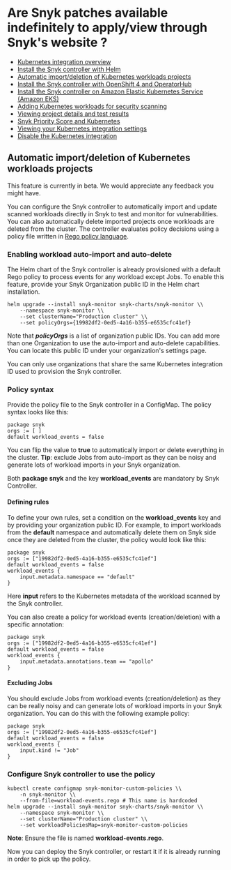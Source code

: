 # Are Snyk patches available indefinitely to apply/view through Snyk's website ?

* [ Kubernetes integration overview](/hc/en-us/articles/360003916138-Kubernetes-integration-overview)
* [ Install the Snyk controller with Helm](/hc/en-us/articles/360003916158-Install-the-Snyk-controller-with-Helm)
* [ Automatic import/deletion of Kubernetes workloads projects](/hc/en-us/articles/360020835037-Automatic-import-deletion-of-Kubernetes-workloads-projects)
* [ Install the Snyk controller with OpenShift 4 and OperatorHub](/hc/en-us/articles/360006548317-Install-the-Snyk-controller-with-OpenShift-4-and-OperatorHub)
* [ Install the Snyk controller on Amazon Elastic Kubernetes Service \(Amazon EKS\)](/hc/en-us/articles/360011128137-Install-the-Snyk-controller-on-Amazon-Elastic-Kubernetes-Service-Amazon-EKS-)
* [ Adding Kubernetes workloads for security scanning](/hc/en-us/articles/360003947117-Adding-Kubernetes-workloads-for-security-scanning)
* [ Viewing project details and test results](/hc/en-us/articles/360003916178-Viewing-project-details-and-test-results)
* [ Snyk Priority Score and Kubernetes](/hc/en-us/articles/360010906897-Snyk-Priority-Score-and-Kubernetes)
* [ Viewing your Kubernetes integration settings](/hc/en-us/articles/360006368657-Viewing-your-Kubernetes-integration-settings)
* [ Disable the Kubernetes integration](/hc/en-us/articles/360003947137-Disable-the-Kubernetes-integration)

##  Automatic import/deletion of Kubernetes workloads projects

This feature is currently in beta. We would appreciate any feedback you might have.

You can configure the Snyk controller to automatically import and update scanned workloads directly in Snyk to test and monitor for vulnerabilities. You can also automatically delete imported projects once workloads are deleted from the cluster. The controller evaluates policy decisions using a policy file written in [Rego policy language](https://www.openpolicyagent.org/docs/latest/policy-language/).

### Enabling workload auto-import and auto-delete

The Helm chart of the Snyk controller is already provisioned with a default Rego policy to process events for any workload except Jobs. To enable this feature, provide your Snyk Organization public ID in the Helm chart installation.

```text
helm upgrade --install snyk-monitor snyk-charts/snyk-monitor \\
	--namespace snyk-monitor \\
	--set clusterName="Production cluster" \\
	--set policyOrgs={19982df2-0ed5-4a16-b355-e6535cfc41ef}
```

Note that _**policyOrgs**_ is a list of organization public IDs. You can add more than one Organization to use the auto-import and auto-delete capabilities. You can locate this public ID under your organization's settings page.

You can only use organizations that share the same Kubernetes integration ID used to provision the Snyk controller.

### Policy syntax

Provide the policy file to the Snyk controller in a ConfigMap. The policy syntax looks like this:

```text
package snyk
orgs := [ ]
default workload_events = false
```

You can flip the value to **true** to automatically import or delete everything in the cluster. **Tip**: exclude Jobs from auto-import as they can be noisy and generate lots of workload imports in your Snyk organization.

Both **package snyk** and the key **workload\_events** are mandatory by Snyk Controller.

#### Defining rules

To define your own rules, set a condition on the **workload\_events** key and by providing your organization public ID. For example, to import workloads from the **default** namespace and automatically delete them on Snyk side once they are deleted from the cluster, the policy would look like this:

```text
package snyk
orgs := ["19982df2-0ed5-4a16-b355-e6535cfc41ef"]
default workload_events = false
workload_events {
	input.metadata.namespace == "default"
}
```

Here **input** refers to the Kubernetes metadata of the workload scanned by the Snyk controller.

You can also create a policy for workload events \(creation/deletion\) with a specific annotation:

```text
package snyk
orgs := ["19982df2-0ed5-4a16-b355-e6535cfc41ef"]
default workload_events = false
workload_events {
	input.metadata.annotations.team == "apollo"
}
```

#### Excluding Jobs

You should exclude Jobs from workload events \(creation/deletion\) as they can be really noisy and can generate lots of workload imports in your Snyk organization. You can do this with the following example policy:

```text
package snyk
orgs := ["19982df2-0ed5-4a16-b355-e6535cfc41ef"]
default workload_events = false
workload_events {
	input.kind != "Job"
}
```

### Configure Snyk controller to use the policy

```text
kubectl create configmap snyk-monitor-custom-policies \\
	-n snyk-monitor \\
	--from-file=workload-events.rego # This name is hardcoded
helm upgrade --install snyk-monitor snyk-charts/snyk-monitor \\
	--namespace snyk-monitor \\
	--set clusterName="Production cluster" \\
	--set workloadPoliciesMap=snyk-monitor-custom-policies
```

**Note**: Ensure the file is named **workload-events.rego**.

Now you can deploy the Snyk controller, or restart it if it is already running in order to pick up the policy.

